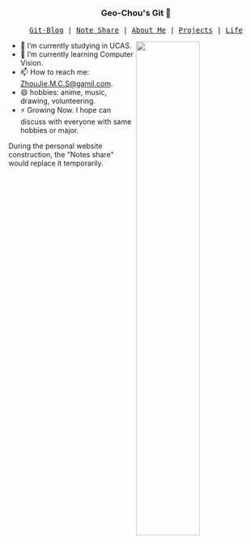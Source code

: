 ### <h3 align="center"> Geo-Chou's Git 👋

<p align="center">
  <samp>
    <a href="https://null/">Git-Blog</a> |
    <a href="https://geo-chou.notion.site/Geo-Chou-s-Open-Notes-e2a2b4a9dbbc492b922e026dcccedd72/">Note Share</a> |
    <a href="https://null/">About Me</a> |
    <a href="https://github.com/Geo-Chou">Projects</a> | 
    <a href="https://space.bilibili.com/286436267">Life</a>
  </samp>
</p>

<img align="right" src="https://github-readme-stats.vercel.app/api?username=Geo-Chou&show_icons=true&hide_border=true&" width="50%">


- 🔭 I’m currently studying in UCAS.
- 🌱 I’m currently learning Computer Vision.
- 📫 How to reach me: [ZhouJie.M.C.S@gamil.com](mailto:ZhouJie.M.C.S@gamil.com).
- 😄 hobbies: anime, music, drawing, volunteering.
- ⚡ Growing Now. I hope can discuss with everyone with same hobbies or major.


 During the personal website construction, the "Notes share" would replace it temporarily.

<!--
**Geo-Chou/Geo-Chou** is a ✨ _special_ ✨ repository because its `README.md` (this file) appears on your GitHub profile.

Here are some ideas to get you started:

- 🔭 I’m currently working on ...
- 🌱 I’m currently learning ...
- 👯 I’m looking to collaborate on ...
- 🤔 I’m looking for help with ...
- 💬 Ask me about ...
- 📫 How to reach me: ...
- 😄 Pronouns: ...
- ⚡ Fun fact: ...
-->
